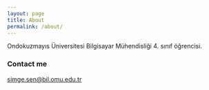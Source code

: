 ```yaml
---
layout: page
title: About
permalink: /about/
---
```


Ondokuzmayıs Üniversitesi Bilgisayar Mühendisliği 4. sınıf öğrencisi.


### Contact me

[simge.sen@bil.omu.edu.tr](mailto:simge.sen@bil.omu.edu.tr)
